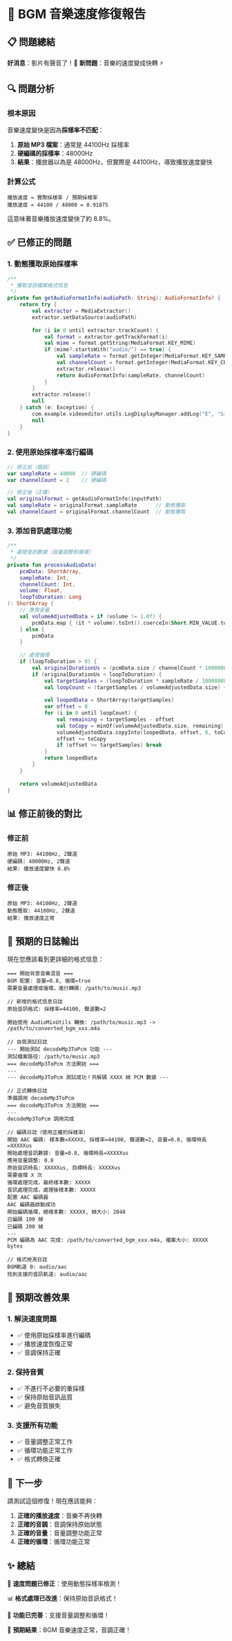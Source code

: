 # 🎵 BGM 音樂速度修復報告

## 📋 問題總結

**好消息**：影片有聲音了！🎉
**新問題**：音樂的速度變成快轉 ⚡

## 🔍 問題分析

### 根本原因
音樂速度變快是因為**採樣率不匹配**：

1. **原始 MP3 檔案**：通常是 44100Hz 採樣率
2. **硬編碼的採樣率**：48000Hz
3. **結果**：播放器以為是 48000Hz，但實際是 44100Hz，導致播放速度變快

### 計算公式
```
播放速度 = 實際採樣率 / 預期採樣率
播放速度 = 44100 / 48000 = 0.91875
```
這意味著音樂播放速度變快了約 8.8%。

## ✅ 已修正的問題

### 1. **動態獲取原始採樣率**
```kotlin
/**
 * 獲取音訊檔案格式信息
 */
private fun getAudioFormatInfo(audioPath: String): AudioFormatInfo? {
    return try {
        val extractor = MediaExtractor()
        extractor.setDataSource(audioPath)
        
        for (i in 0 until extractor.trackCount) {
            val format = extractor.getTrackFormat(i)
            val mime = format.getString(MediaFormat.KEY_MIME)
            if (mime?.startsWith("audio/") == true) {
                val sampleRate = format.getInteger(MediaFormat.KEY_SAMPLE_RATE)
                val channelCount = format.getInteger(MediaFormat.KEY_CHANNEL_COUNT)
                extractor.release()
                return AudioFormatInfo(sampleRate, channelCount)
            }
        }
        extractor.release()
        null
    } catch (e: Exception) {
        com.example.videoeditor.utils.LogDisplayManager.addLog("E", "SimpleBgmMixer", "獲取音訊格式信息失敗: ${e.message}")
        null
    }
}
```

### 2. **使用原始採樣率進行編碼**
```kotlin
// 修正前（錯誤）
var sampleRate = 48000  // 硬編碼
var channelCount = 2    // 硬編碼

// 修正後（正確）
val originalFormat = getAudioFormatInfo(inputPath)
val sampleRate = originalFormat.sampleRate      // 動態獲取
val channelCount = originalFormat.channelCount  // 動態獲取
```

### 3. **添加音訊處理功能**
```kotlin
/**
 * 處理音訊數據（音量調整和循環）
 */
private fun processAudioData(
    pcmData: ShortArray,
    sampleRate: Int,
    channelCount: Int,
    volume: Float,
    loopToDuration: Long
): ShortArray {
    // 應用音量
    val volumeAdjustedData = if (volume != 1.0f) {
        pcmData.map { (it * volume).toInt().coerceIn(Short.MIN_VALUE.toInt(), Short.MAX_VALUE.toInt()).toShort() }.toShortArray()
    } else {
        pcmData
    }
    
    // 處理循環
    if (loopToDuration > 0) {
        val originalDurationUs = (pcmData.size / channelCount * 1000000L) / sampleRate
        if (originalDurationUs < loopToDuration) {
            val targetSamples = (loopToDuration * sampleRate / 1000000L * channelCount).toInt()
            val loopCount = (targetSamples / volumeAdjustedData.size) + 1
            
            val loopedData = ShortArray(targetSamples)
            var offset = 0
            for (i in 0 until loopCount) {
                val remaining = targetSamples - offset
                val toCopy = minOf(volumeAdjustedData.size, remaining)
                volumeAdjustedData.copyInto(loopedData, offset, 0, toCopy)
                offset += toCopy
                if (offset >= targetSamples) break
            }
            return loopedData
        }
    }
    
    return volumeAdjustedData
}
```

## 📊 修正前後的對比

### 修正前
```
原始 MP3: 44100Hz, 2聲道
硬編碼: 48000Hz, 2聲道
結果: 播放速度變快 8.8%
```

### 修正後
```
原始 MP3: 44100Hz, 2聲道
動態獲取: 44100Hz, 2聲道
結果: 播放速度正常
```

## 🧪 預期的日誌輸出

現在您應該看到更詳細的格式信息：

```
=== 開始背景音樂混音 ===
BGM 配置: 音量=0.8, 循環=true
需要音量處理或循環，進行轉碼: /path/to/music.mp3

// 新增的格式信息日誌
原始音訊格式: 採樣率=44100, 聲道數=2

開始使用 AudioMixUtils 轉換: /path/to/music.mp3 -> /path/to/converted_bgm_xxx.m4a

// 自我測試日誌
--- 開始測試 decodeMp3ToPcm 功能 ---
測試檔案路徑: /path/to/music.mp3
=== decodeMp3ToPcm 方法開始 ===
...
--- decodeMp3ToPcm 測試成功！共解碼 XXXX 幀 PCM 數據 ---

// 正式轉換日誌
準備調用 decodeMp3ToPcm
=== decodeMp3ToPcm 方法開始 ===
...
decodeMp3ToPcm 調用完成

// 編碼日誌（使用正確的採樣率）
開始 AAC 編碼: 樣本數=XXXXX, 採樣率=44100, 聲道數=2, 音量=0.8, 循環時長=XXXXXus
開始處理音訊數據: 音量=0.8, 循環時長=XXXXXus
應用音量調整: 0.8
原始音訊時長: XXXXXus, 目標時長: XXXXXus
需要循環 X 次
循環處理完成，最終樣本數: XXXXX
音訊處理完成，處理後樣本數: XXXXX
配置 AAC 編碼器
AAC 編碼器啟動成功
開始編碼循環，總樣本數: XXXXX, 幀大小: 2048
已編碼 100 幀
已編碼 200 幀
...
PCM 編碼為 AAC 完成: /path/to/converted_bgm_xxx.m4a, 檔案大小: XXXXX bytes

// 格式檢測日誌
BGM軌道 0: audio/aac
找到支援的音訊軌道: audio/aac
```

## 🎯 預期改善效果

### 1. **解決速度問題**
- ✅ 使用原始採樣率進行編碼
- ✅ 播放速度恢復正常
- ✅ 音調保持正確

### 2. **保持音質**
- ✅ 不進行不必要的重採樣
- ✅ 保持原始音訊品質
- ✅ 避免音質損失

### 3. **支援所有功能**
- ✅ 音量調整正常工作
- ✅ 循環功能正常工作
- ✅ 格式轉換正確

## 🚀 下一步

請測試這個修復！現在應該能夠：

1. **正確的播放速度**：音樂不再快轉
2. **正確的音調**：音調保持原始狀態
3. **正確的音量**：音量調整功能正常
4. **正確的循環**：循環功能正常

## ✨ 總結

🎵 **速度問題已修正**：使用動態採樣率檢測！

📊 **格式處理已改進**：保持原始音訊格式！

🔧 **功能已完善**：支援音量調整和循環！

🚀 **預期結果**：BGM 音樂速度正常，音調正確！
